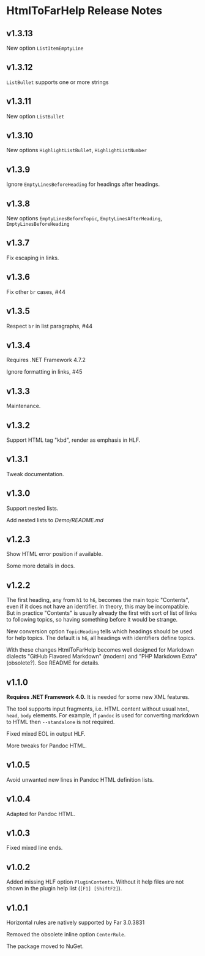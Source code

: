 # HtmlToFarHelp Release Notes

## v1.3.13

New option `ListItemEmptyLine`

## v1.3.12

`ListBullet` supports one or more strings

## v1.3.11

New option `ListBullet`

## v1.3.10

New options `HighlightListBullet`, `HighlightListNumber`

## v1.3.9

Ignore `EmptyLinesBeforeHeading` for headings after headings.

## v1.3.8

New options `EmptyLinesBeforeTopic`, `EmptyLinesAfterHeading`, `EmptyLinesBeforeHeading`

## v1.3.7

Fix escaping in links.

## v1.3.6

Fix other `br` cases, #44

## v1.3.5

Respect `br` in list paragraphs, #44

## v1.3.4

Requires .NET Framework 4.7.2

Ignore formatting in links, #45

## v1.3.3

Maintenance.

## v1.3.2

Support HTML tag "kbd", render as emphasis in HLF.

## v1.3.1

Tweak documentation.

## v1.3.0

Support nested lists.

Add nested lists to *Demo/README.md*

## v1.2.3

Show HTML error position if available.

Some more details in docs.

## v1.2.2

The first heading, any from `h1` to `h6`, becomes the main topic "Contents",
even if it does not have an identifier. In theory, this may be incompatible.
But in practice "Contents" is usually already the first with sort of list of
links to following topics, so having something before it would be strange.

New conversion option `TopicHeading` tells which headings should be used for
help topics. The default is `h6`, all headings with identifiers define topics.

With these changes HtmlToFarHelp becomes well designed for Markdown dialects
"GitHub Flavored Markdown" (modern) and "PHP Markdown Extra" (obsolete?).
See README for details.

## v1.1.0

**Requires .NET Framework 4.0.** It is needed for some new XML features.

The tool supports input fragments, i.e. HTML content without usual `html`,
`head`, `body` elements. For example, if `pandoc` is used for converting
markdown to HTML then `--standalone` is not required.

Fixed mixed EOL in output HLF.

More tweaks for Pandoc HTML.

## v1.0.5

Avoid unwanted new lines in Pandoc HTML definition lists.

## v1.0.4

Adapted for Pandoc HTML.

## v1.0.3

Fixed mixed line ends.

## v1.0.2

Added missing HLF option `PluginContents`. Without it help files are not shown
in the plugin help list (`[F1] [ShiftF2]`).

## v1.0.1

Horizontal rules are natively supported by Far 3.0.3831

Removed the obsolete inline option `CenterRule`.

The package moved to NuGet.
